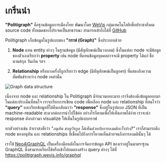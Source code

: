 # เกริ่นนำ

**"Politigraph"** คือฐานข้อมูลการเมืองไทย พัฒนาโดย [WeVis](https://wevis.info) กลุ่มเทคโนโลยีเพื่อประชาสังคม source code ทั้งหมดของโปรเจคเป็นสาธารณะ สามารถเข้าถึงได้ที่ [GitHub](https://github.com/wevisdemo/politigraph/)

<cv-inline-notification kind="warning" title="Politigraph อยู่ระหว่างการพัฒนา">
  <template #subtitle>ข้อมูลยังไม่ครบถ้วย และฟังชั่นหลายส่วนยังไม่สมบูรณ์</template>
</cv-inline-notification>

<cv-inline-notification lowContrast kind="info" title="สำหรับผู้ใช้ทั่วไปที่สนใจข้อมูลเกี่ยวกับการทำงานของรัฐสภาไทย">
  <template #subtitle>
    เราแนะนำให้ใช้ <a href="https://parliamentwatch.wevis.info" target="_blank">Parliament Watch</a> ซึ่งเป็นเว็บไซต์ที่นำข้อมูลจาก Politigraph ไปแสดงในรูปแบบที่เข้าใจง่าย
  </template>
</cv-inline-notification>

Politigraph เก็บข้อมูลในรูปแบบของ **"กราฟ (Graph)"** ซึ่งประกอบด้วย

1. **Node** แทน entity ต่างๆ ในฐานข้อมูล (มีสัญลักษณ์เป็นวงกลม) ซึ่งในแต่ละ node จะมีข้อมูลของตัวเองเรียกว่า **property** เช่น node ที่แทนข้อมูลบุคคลอาจจะมี property ได้แก่ ชื่อ นามสกุล วันเกิด ฯลฯ

2. **Relationship** หรือบางครั้งก็ถูกเรียกว่า edge (มีสัญลักษณ์เป็นลูกศร) ที่แสดงถึงความสัมพันธ์ระหว่าง node เหล่านั้น

![Graph data structure](https://neo4j.com/docs/getting-started/_images/graph_concept_three_nodes-arr.svg)

เนื่องจาก node และ relationship ใน Politigraph มีจำนวนเยอะมาก เราจึงต้องดึงข้อมูลออกมาในแต่ละประเด็นที่สนใจ เราจะเรียกการเขียน code เพื่อเลือก node และ relationship ที่สนใจว่า **"query"** และเรียกข้อมูลที่ได้คืนกลับมาว่า **"response"** ซึ่งอยู่ในรูปแบบ JSON ที่เป็น machine-readable สะดวกต่อการนำไปใช้ต่อ อย่างไรก็ตามเพื่อให้เห็นภาพได้ง่าย เราจะนำ response ดังกล่าวมา visualize ให้เห็นในรูปแบบกราฟ

ยกตัวอย่างเช่น ถ้าเราสงสัยว่า _"อนุทิน ชาญวีรกูล ได้เห็นด้วยกับการลงมติอะไรบ้าง?"_ เราก็สามารถดึง node ของอนุทิน และ relationships ที่เชื่อมไปถึงการโหวตเห็นด้วยจนถึงการลงมตินั้นๆ ได้

<QueryGraph query="query People($where: PersonWhere, $votesWhere2: VoteWhere) { people(where: $where) { id firstname lastname image votes(where: $votesWhere2) { id option vote_events { id title nickname result start_date end_date } } } }" :variables='{ "where": { "id_EQ": "อนุทิน-ชาญวีรกูล" }, "votesWhere2": { "vote_events_ALL": { "publish_status_EQ": "PUBLISHED" }, "option_EQ": "เห็นด้วย" } }'></QueryGraph>

เราใช้ [Neo4jGraphQL](https://neo4j.com/docs/graphql/) เป็นเครื่องมือหลักในการจัดการข้อมูล API ของเราอยู่ในมาตราฐาน GraphQL ซึ่งสามารถเรียกใช้หรือเข้าไปทดลองสร้าง query ต่างๆ ได้ที่ https://politigraph.wevis.info/graphql
